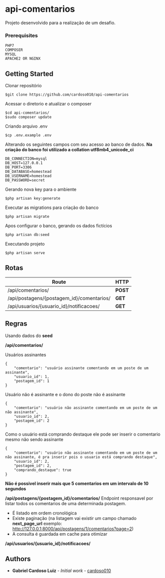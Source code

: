 # api-comentarios

Projeto desenvolvido para a realização de um desafio.

### Prerequisites

```
PHP7
COMPOSER
MYSQL
APACHE2 OR NGINX
```

## Getting Started

Clonar repositório
```
$git clone https://github.com/cardoso010/api-comentarios
```
Acessar o diretorio e atualizar o composer
```
$cd api-comentarios/
$sudo composer update
```

Criando arquivo .env
```
$cp .env.example .env 
```

Alterando os seguintes campos com seu acesso ao banco de dados.
**Na criação do banco foi utilizado a collation utf8mb4_unicode_ci**
```
DB_CONNECTION=mysql
DB_HOST=127.0.0.1
DB_PORT=3306
DB_DATABASE=homestead
DB_USERNAME=homestead
DB_PASSWORD=secret
```

Gerando nova key para o ambiente
```
$php artisan key:generate
```

Executar as migrations para criação do banco
```
$php artisan migrate
```

Apos configurar o banco, gerando os dados fictícios
```
$php artisan db:seed
```

Executando projeto
```
$php artisan serve
```

## Rotas

| Route                                      | HTTP     |
| ------------------------------------------ | -------- |
| /api/comentarios/                          | **POST** |
| /api/postagens/{postagem_id}/comentarios/  | **GET**  |
| /api/usuarios/{usuario_id}/notificacoes/   | **GET**  |


## Regras

Usando dados do **seed**

**/api/comentarios/**

Usuários assinantes
```
{
	"comentario": "usuário assinante comentando em um poste de um assinante",
	"usuario_id": 1,
	"postagem_id": 1
}
```

Usuário não é assinante e o dono do poste não é assinante
```
{
	"comentario": "usuário não assinante comentando em um poste de um não assinante",
	"usuario_id": 2,
	"postagem_id": 2
}
```

Como o usuário está comprando destaque ele pode ser inserir o comentario mesmo não sendo assinante
```
{
	"comentario": "usuário não assinante comentando em um poste de um não assinante, é pra inserir pois o usuario está comprando destaque",
	"usuario_id": 2,
	"postagem_id": 2,
	"comprando_destaque": true
}
```

**Não é possivel inserir mais que 5 comentarios em um intervalo de 10 segundos**


**/api/postagens/{postagem_id}/comentarios/**
Endpoint responsavel por listar todos os comentarios de uma determinada postagem.
- É listado em ordem cronológica
- Existe paginação (na listagem vai existir um campo chamado **next_page_url** exemplo: http://127.0.0.1:8000/api/postagens/1/comentarios?page=2)
- A consulta é guardada em cache para otimizar

**/api/usuarios/{usuario_id}/notificacoes/**

## Authors

* **Gabriel Cardoso Luiz** - *Initial work* - [cardoso010](https://github.com/cardoso010)





